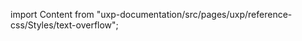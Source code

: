 
import Content from "uxp-documentation/src/pages/uxp/reference-css/Styles/text-overflow";

<Content query="product=xd"/>

